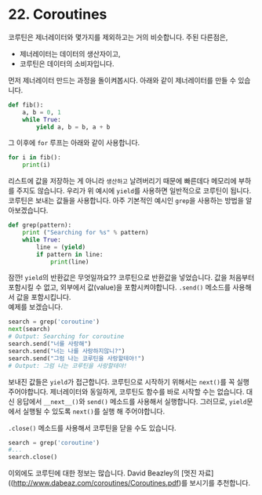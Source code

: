 # 22. Coroutines

코루틴은 제너레이터와 몇가지를 제외하고는 거의 비슷합니다. 주된 다른점은,

* 제너레이터는 데이터의 생산자이고,
* 코루틴은 데이터의 소비자입니다.

먼저 제너레이터 만드는 과정을 돌이켜봅시다. 아래와 같이 제너레이터를 만들 수 있습니다.

```python
def fib():
    a, b = 0, 1
    while True:
        yield a, b = b, a + b
```

그 이후에 `for` 루프는 아래와 같이 사용합니다.

```python
for i in fib():
    print(i)
```

리스트에 값을 저장하는 게 아니라 `생산하고` 날려버리기 때문에 빠른데다 메모리에 부하를 주지도 않습니다.  우리가 위 예시에 `yield`를 사용하면 일반적으로 코루틴이 됩니다. 코루틴은 보내는 값들을 사용합니다. 아주 기본적인 예시인 `grep`을 사용하는 방법을 알아보겠습니다.

```python
def grep(pattern):
    print ("Searching for %s" % pattern)
    while True:
        line = (yield)
        if pattern in line:
            print(line)
```

잠깐! `yield`의 반환값은 무엇일까요?? 코루틴으로 반환값을 넣었습니다. 값을 처음부터 포함시킬 수 없고, 외부에서 값\(value\)을 포함시켜야합니다. `.send()` 메소드를 사용해서 값을 포함시킵니다.  
예제를 보겠습니다.

```python
search = grep('coroutine')
next(search)
# Output: Searching for coroutine
search.send("너를 사랑해")
search.send("너는 나를 사랑하지않니?")
search.send("그럼 나는 코루틴을 사랑할테야!")
# Output: 그럼 나는 코루틴을 사랑할테야!
```

보내진 값들은 `yield`가 접근합니다. 코루틴으로 시작하기 위해서는 `next()`를 꼭 실행주어야합니다. 제너레이터와 동일하게, 코루틴도 함수를 바로 시작할 수는 없습니다. 대신 응답에서 `__next__()`와 `send()` 메소드를 사용해서 실행합니다. 그러므로, `yield`문에서 실행될 수 있도록 `next()`를 실행 해 주어야합니다.

`.close()` 메소드를 사용해서 코루틴을 닫을 수도 있습니다.

```python
search = grep('coroutine')
#...
search.close()
```

이외에도 코루틴에 대한 정보는 많습니다. David Beazley의 [멋진 자료]((http://www.dabeaz.com/coroutines/Coroutines.pdf)를 보시기를 추천합니다.

